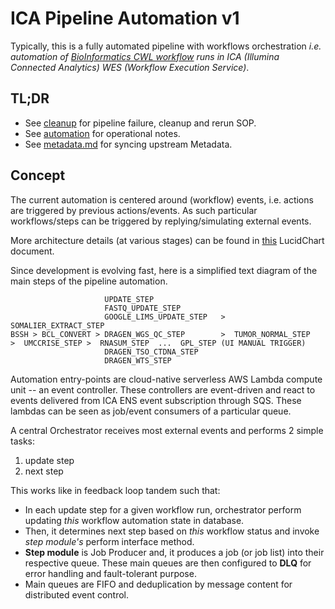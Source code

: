 # ICA Pipeline Automation v1

Typically, this is a fully automated pipeline with workflows orchestration _i.e. automation of [BioInformatics CWL workflow](https://github.com/umccr/cwl-ica) runs in ICA (Illumina Connected Analytics) WES (Workflow Execution Service)_. 

## TL;DR

- See [cleanup](cleanup) for pipeline failure, cleanup and rerun SOP.
- See [automation](automation) for operational notes.
- See [metadata.md](metadata.md) for syncing upstream Metadata.


## Concept

The current automation is centered around (workflow) events, i.e. actions are triggered by previous actions/events. As such particular workflows/steps can be triggered by replying/simulating external events.

More architecture details (at various stages) can be found in [this](https://lucid.app/lucidchart/e18f78ed-4132-4a5d-81f3-98d3b44936d4/edit?page=0_0#?folder_id=home&browser=icon) LucidChart document.

Since development is evolving fast, here is a simplified text diagram of the main steps of the pipeline automation.

```
                     UPDATE_STEP
                     FASTQ_UPDATE_STEP
                     GOOGLE_LIMS_UPDATE_STEP   >  SOMALIER_EXTRACT_STEP
BSSH > BCL_CONVERT > DRAGEN_WGS_QC_STEP        >  TUMOR_NORMAL_STEP       >  UMCCRISE_STEP >  RNASUM_STEP  ...  GPL_STEP (UI MANUAL TRIGGER)
                     DRAGEN_TSO_CTDNA_STEP
                     DRAGEN_WTS_STEP
```

Automation entry-points are cloud-native serverless AWS Lambda compute unit -- an event controller. These controllers are event-driven and react to events delivered from ICA ENS event subscription through SQS. These lambdas can be seen as job/event consumers of a particular queue.

A central Orchestrator receives most external events and performs 2 simple tasks: 
1. update step
2. next step

This works like in feedback loop tandem such that:

- In each update step for a given workflow run, orchestrator perform updating _this_ workflow automation state in database.
- Then, it determines next step based on _this_ workflow status and invoke _step module's_ perform interface method.
- **Step module** is Job Producer and, it produces a job (or job list) into their respective queue. These main queues are then configured to **DLQ** for error handling and fault-tolerant purpose.
- Main queues are FIFO and deduplication by message content for distributed event control.
